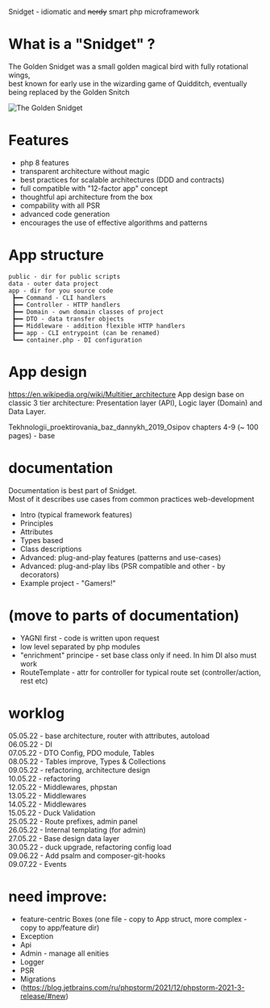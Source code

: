Snidget - idiomatic and ~~nerdy~~ smart php microframework

# What is a "Snidget" ?

The Golden Snidget was a small golden magical bird with fully rotational wings,  
best known for early use in the wizarding game of Quidditch, eventually being replaced by the Golden Snitch

![The Golden Snidget](https://static.wikia.nocookie.net/harrypotter/images/4/40/Golden_Snidget_HM_Icon.png/revision/latest/scale-to-width-down/320?cb=20201129013514)

# Features

- php 8 features
- transparent architecture without magic
- best practices for scalable architectures (DDD and contracts)
- full compatible with "12-factor app" concept
- thoughtful api architecture from the box
- compability with all PSR
- advanced code generation
- encourages the use of effective algorithms and patterns

# App structure

    public - dir for public scripts
    data - outer data project
    app - dir for you source code
     ┣━━ Command - CLI handlers
     ┣━━ Controller - HTTP handlers
     ┣━━ Domain - own domain classes of project
     ┣━━ DTO - data transfer objects
     ┣━━ Middleware - addition flexible HTTP handlers
     ┣━━ app - CLI entrypoint (can be renamed)
     ┗━━ container.php - DI configuration

# App design

https://en.wikipedia.org/wiki/Multitier_architecture
App design base on classic 3 tier architecture: Presentation layer (API), Logic layer (Domain) and Data Layer.

Tekhnologii_proektirovania_baz_dannykh_2019_Osipov
chapters 4-9 (~ 100 pages) - base

# documentation

Documentation is best part of Snidget.  
Most of it describes use cases from common practices web-development

- Intro (typical framework features)
- Principles
- Attributes
- Types based
- Class descriptions
- Advanced: plug-and-play features (patterns and use-cases)
- Advanced: plug-and-play libs (PSR compatible and other - by decorators)
- Example project - "Gamers!"

# (move to parts of documentation)

- YAGNI first - code is written upon request
- low level separated by php modules
- "enrichment" principe - set base class only if need. In him DI also must work
- RouteTemplate - attr for controller for typical route set (controller/action, rest etc)

# worklog

05.05.22 - base architecture, router with attributes, autoload  
06.05.22 - DI  
07.05.22 - DTO Config, PDO module, Tables  
08.05.22 - Tables improve, Types & Collections  
09.05.22 - refactoring, architecture design  
10.05.22 - refactoring  
12.05.22 - Middlewares, phpstan  
13.05.22 - Middlewares  
14.05.22 - Middlewares  
15.05.22 - Duck Validation  
25.05.22 - Route prefixes, admin panel  
26.05.22 - Internal templating (for admin)  
27.05.22 - Base design data layer  
30.05.22 - duck upgrade, refactoring config load  
09.06.22 - Add psalm and composer-git-hooks  
09.07.22 - Events  

# need improve:
- feature-centric Boxes (one file - copy to App struct, more complex - copy to app/feature dir)
- Exception
- Api
- Admin - manage all enities
- Logger
- PSR
- Migrations
- (https://blog.jetbrains.com/ru/phpstorm/2021/12/phpstorm-2021-3-release/#new)
